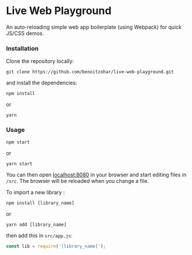 # Live Web Playground
An auto-reloading simple web app boilerplate (using Webpack) for quick JS/CSS demos.


### Installation

Clone the repository locally:

```
git clone https://github.com/benoitzohar/live-web-playground.git
```

and install the dependencies:

```
npm install
```
or
```
yarn
```


### Usage

```
npm start
```

or

```
yarn start
```

You can then open [localhost:8080](http://localhost:8080/) in your browser and start editing files in `/src`.
The browser will be reloaded when you change a file.

To import a new library :
```
npm install [library_name]
```
or
```
yarn add [library_name]
```

then add this in `src/app.js`:
```js
const lib = require('[library_name]');
```
